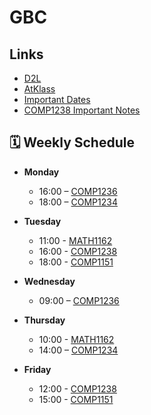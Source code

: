 # GBC
## Links
- [D2L](https://learn.georgebrown.ca)
- [AtKlass](https://app.atklass.com)
- [Important Dates](https://www.georgebrown.ca/current-students/important-dates?term=27246&category=131)
- [COMP1238 Important Notes](comp1238.md)

## 🗓️ Weekly Schedule

- **Monday**
  - 16:00 – [COMP1236](https://learn.georgebrown.ca/d2l/home/416378)
  - 18:00 – [COMP1234](https://learn.georgebrown.ca/d2l/home/416188)

- **Tuesday**
  - 11:00 - [MATH1162](https://learn.georgebrown.ca/d2l/home/405827)
  - 16:00 - [COMP1238](https://learn.georgebrown.ca/d2l/home/412494)
  - 18:00 - [COMP1151](https://learn.georgebrown.ca/d2l/home/408352)

- **Wednesday**
  - 09:00 – [COMP1236](https://learn.georgebrown.ca/d2l/home/416378)

- **Thursday**
  - 10:00 - [MATH1162](https://learn.georgebrown.ca/d2l/home/405827)
  - 14:00 – [COMP1234](https://learn.georgebrown.ca/d2l/home/416188)
 
- **Friday**
  - 12:00 - [COMP1238](https://learn.georgebrown.ca/d2l/home/412494)
  - 15:00 - [COMP1151](https://learn.georgebrown.ca/d2l/home/408352)
 
